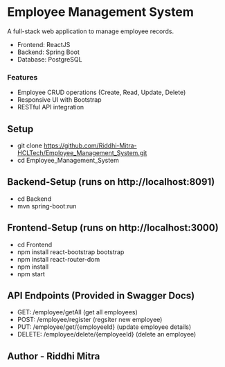 # Employee Management System

A full-stack web application to manage employee records.
- Frontend: ReactJS
- Backend: Spring Boot
- Database: PostgreSQL

### Features
- Employee CRUD operations (Create, Read, Update, Delete)
- Responsive UI with Bootstrap
- RESTful API integration

## Setup
- git clone https://github.com/Riddhi-Mitra-HCLTech/Employee_Management_System.git
- cd Employee_Management_System

## Backend-Setup (runs on http://localhost:8091)
- cd Backend
- mvn spring-boot:run

## Frontend-Setup (runs on http://localhost:3000)
- cd Frontend
- npm install react-bootstrap bootstrap
- npm install react-router-dom
- npm install
- npm start

## API Endpoints (Provided in Swagger Docs)
- GET: /employee/getAll (get all employees)
- POST: /employee/register (regsiter new employee)
- PUT: /employee/get/{employeeId} (update employee details)
- DELETE: /employee/delete/{employeeId} (delete an employee)

## Author - Riddhi Mitra
